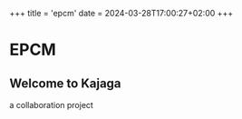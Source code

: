 +++
title = 'epcm'
date = 2024-03-28T17:00:27+02:00
+++

# EPCM

## Welcome to Kajaga 

a collaboration project